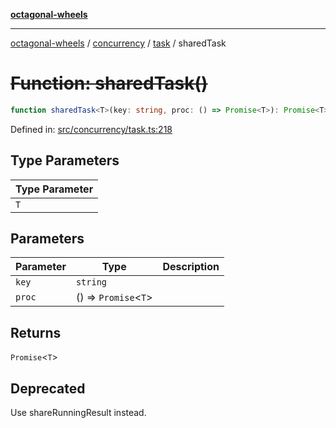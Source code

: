 [**octagonal-wheels**](../../../README.md)

***

[octagonal-wheels](../../../modules.md) / [concurrency](../../README.md) / [task](../README.md) / sharedTask

# ~~Function: sharedTask()~~

```ts
function sharedTask<T>(key: string, proc: () => Promise<T>): Promise<T>;
```

Defined in: [src/concurrency/task.ts:218](https://github.com/vrtmrz/octagonal-wheels/blob/main/src/concurrency/task.ts#L218)

## Type Parameters

| Type Parameter |
| ------ |
| `T` |

## Parameters

| Parameter | Type | Description |
| ------ | ------ | ------ |
| `key` | `string` |  |
| `proc` | () => `Promise`\<`T`\> |  |

## Returns

`Promise`\<`T`\>

## Deprecated

Use shareRunningResult instead.
